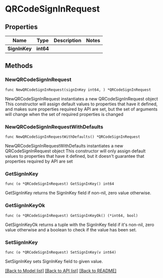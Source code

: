 # QRCodeSignInRequest

## Properties

Name | Type | Description | Notes
------------ | ------------- | ------------- | -------------
**SignInKey** | **int64** |  | 

## Methods

### NewQRCodeSignInRequest

`func NewQRCodeSignInRequest(signInKey int64, ) *QRCodeSignInRequest`

NewQRCodeSignInRequest instantiates a new QRCodeSignInRequest object
This constructor will assign default values to properties that have it defined,
and makes sure properties required by API are set, but the set of arguments
will change when the set of required properties is changed

### NewQRCodeSignInRequestWithDefaults

`func NewQRCodeSignInRequestWithDefaults() *QRCodeSignInRequest`

NewQRCodeSignInRequestWithDefaults instantiates a new QRCodeSignInRequest object
This constructor will only assign default values to properties that have it defined,
but it doesn't guarantee that properties required by API are set

### GetSignInKey

`func (o *QRCodeSignInRequest) GetSignInKey() int64`

GetSignInKey returns the SignInKey field if non-nil, zero value otherwise.

### GetSignInKeyOk

`func (o *QRCodeSignInRequest) GetSignInKeyOk() (*int64, bool)`

GetSignInKeyOk returns a tuple with the SignInKey field if it's non-nil, zero value otherwise
and a boolean to check if the value has been set.

### SetSignInKey

`func (o *QRCodeSignInRequest) SetSignInKey(v int64)`

SetSignInKey sets SignInKey field to given value.



[[Back to Model list]](../README.md#documentation-for-models) [[Back to API list]](../README.md#documentation-for-api-endpoints) [[Back to README]](../README.md)


